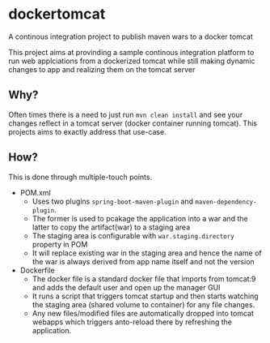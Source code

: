 # dockertomcat
A continous integration project to publish maven wars to a docker tomcat

This project aims at provinding a sample continous integration platform to run web applciations from a dockerized tomcat while still making dynamic changes to app and realizing them on the tomcat server

## Why?
Often times there is a need to just run `mvn clean install` and see your changes reflect in a tomcat server (docker container running tomcat). This projects aims to exactly address that use-case.

## How?
This is done through multiple-touch points.
* POM.xml
    * Uses two plugins `spring-boot-maven-plugin` and `maven-dependency-plugin`. 
    * The former is used to pcakage the application into a war and the latter to copy the artifact(war) to a staging area
    * The staging area is configurable with `war.staging.directory` property in POM
    * It will replace existing war in the staging area and hence the name of the war is always derived from app name itself and not the version
 * Dockerfile
    * The docker file is a standard docker file that imports from tomcat:9 and adds the default user and open up the manager GUI
    * It runs a script that triggers tomcat startup and then starts watching the staging area (shared volume to container) for any file changes.
    * Any new files/modified files are automatically dropped into tomcat webapps which triggers anto-reload there by refreshing the application.
    
    
